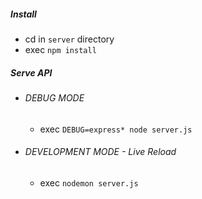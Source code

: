 ##### Install
- cd in `server` directory
- exec `npm install`
##### Serve API
- ###### DEBUG MODE
    -  exec `DEBUG=express* node server.js`
- ###### DEVELOPMENT MODE - Live Reload
    - exec `nodemon server.js`